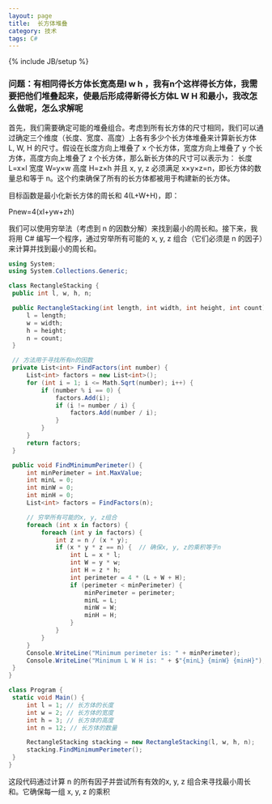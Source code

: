 ```yaml
---
layout: page
title:  长方体堆叠
category: 技术
tags: C#
---
```

{% include JB/setup %}
### 问题：有相同得长方体长宽高是l w h ，我有n个这样得长方体，我需要把他们堆叠起来，使最后形成得新得长方体L W H 和最小，我改怎么做呢，怎么求解呢

首先，我们需要确定可能的堆叠组合。考虑到所有长方体的尺寸相同，我们可以通过确定三个维度（长度、宽度、高度）上各有多少个长方体堆叠来计算新长方体 
L, W, H 的尺寸。假设在长度方向上堆叠了 x 个长方体，宽度方向上堆叠了 y 个长方体，高度方向上堆叠了 z 个长方体，那么新长方体的尺寸可以表示为：
长度 L=x×l
宽度 W=y×w
高度 H=z×h
并且 x, y, z 必须满足 x×y×z=n，即长方体的数量总和等于 n。这个约束确保了所有的长方体都被用于构建新的长方体。

目标函数是最小化新长方体的周长和 4(L+W+H)，即：

Pnew=4(xl+yw+zh)

我们可以使用穷举法（考虑到 n 的因数分解）来找到最小的周长和。接下来，我将用 C# 编写一个程序，通过穷举所有可能的 
x, y, z 组合（它们必须是 n 的因子）来计算并找到最小的周长和。

   ```csharp
using System;
using System.Collections.Generic;

class RectangleStacking {
    public int l, w, h, n;

    public RectangleStacking(int length, int width, int height, int count) {
        l = length;
        w = width;
        h = height;
        n = count;
    }

    // 方法用于寻找所有n的因数
    private List<int> FindFactors(int number) {
        List<int> factors = new List<int>();
        for (int i = 1; i <= Math.Sqrt(number); i++) {
            if (number % i == 0) {
                factors.Add(i);
                if (i != number / i) {
                    factors.Add(number / i);
                }
            }
        }
        return factors;
    }

    public void FindMinimumPerimeter() {
        int minPerimeter = int.MaxValue;
        int minL = 0;
        int minW = 0;
        int minH = 0;
        List<int> factors = FindFactors(n);

        // 穷举所有可能的x, y, z组合
        foreach (int x in factors) {
            foreach (int y in factors) {
                int z = n / (x * y);
                if (x * y * z == n) {  // 确保x, y, z的乘积等于n
                    int L = x * l;
                    int W = y * w;
                    int H = z * h;
                    int perimeter = 4 * (L + W + H);
                    if (perimeter < minPerimeter) {
                        minPerimeter = perimeter;
                        minL = L;
                        minW = W;
                        minH = H;
                    }
                }
            }
        }
        Console.WriteLine("Minimum perimeter is: " + minPerimeter);
        Console.WriteLine("Minimum L W H is: " + $"{minL} {minW} {minH}");
    }
}

class Program {
    static void Main() {
        int l = 1; // 长方体的长度
        int w = 2; // 长方体的宽度
        int h = 3; // 长方体的高度
        int n = 12; // 长方体的数量

        RectangleStacking stacking = new RectangleStacking(l, w, h, n);
        stacking.FindMinimumPerimeter();
    }
}
   ```
这段代码通过计算 
n 的所有因子并尝试所有有效的x, y, z 组合来寻找最小周长和。它确保每一组 x, y, z 的乘积
